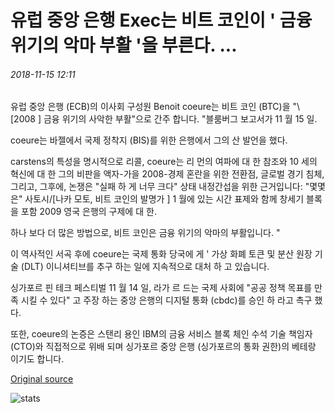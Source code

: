 # 유럽 중앙 은행 Exec는 비트 코인이 ' 금융 위기의 악마 부활 '을 부른다. ...

###### 2018-11-15 12:11

유럽 중앙 은행 (ECB)의 이사회 구성원 Benoit coeure는 비트 코인 (BTC)을 "\ [2008 \] 금융 위기의 사악한 부활"으로 간주 합니다. "블룸버그 보고서가 11 월 15 일.

coeure는 바젤에서 국제 정착지 (BIS)를 위한 은행에서 그의 산 발언을 했다.

carstens의 특성을 명시적으로 리콜, coeure는 리 먼의 여파에 대 한 참조와 10 세의 혁신에 대 한 그의 비판을 액자-가을 2008-경제 혼란을 위한 전환점, 글로벌 경기 침체, 그리고, 그후에, 논쟁은 "실패 하 게 너무 크다" 상태 내정간섭을 위한 근거입니다: "몇몇은" 사토시/[나카 모토, 비트 코인의 발명가 \] 1 월에 있는 시간 표제와 함께 창세기 블록을 포함 2009 영국 은행의 구제에 대 한.

하나 보다 더 많은 방법으로, 비트 코인은 금융 위기의 악마의 부활입니다. "

이 역사적인 서곡 후에 coeure는 국제 통화 당국에 게 ' 가상 화폐 토큰 및 분산 원장 기술 (DLT) 이니셔티브를 추구 하는 일에 지속적으로 대처 하 고 있습니다.

싱가포르 핀 테크 페스티벌 11 월 14 일, 라가 르 드는 국제 사회에 "공공 정책 목표를 만족 시킬 수 있다" 고 주장 하는 중앙 은행의 디지털 통화 (cbdc)를 승인 하 라고 촉구 했다.

또한, coeure의 논증은 스탠리 용인 IBM의 금융 서비스 블록 체인 수석 기술 책임자 (CTO)와 직접적으로 위배 되며 싱가포르 중앙 은행 (싱가포르의 통화 권한)의 베테랑 이기도 합니다.

[Original source](https://cointelegraph.com/news/european-central-bank-exec-calls-bitcoin-the-evil-spawn-of-the-financial-crisis)

![stats](https://c.statcounter.com/11760860/0/a89fa40b/1/ "stats")